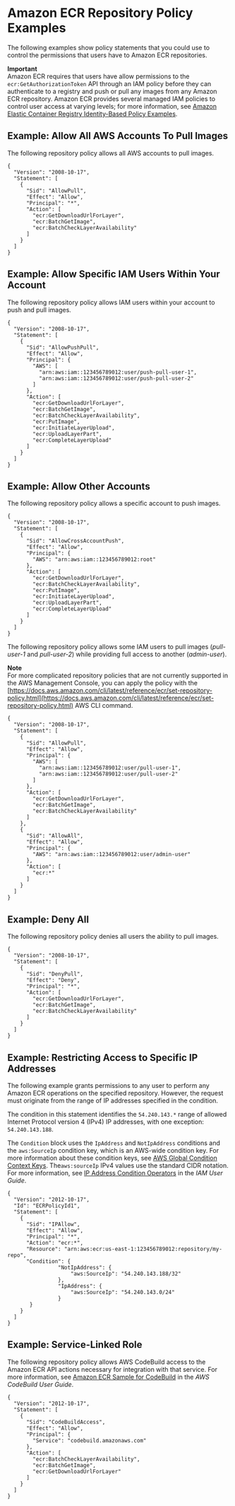 # Amazon ECR Repository Policy Examples<a name="RepositoryPolicyExamples"></a>

The following examples show policy statements that you could use to control the permissions that users have to Amazon ECR repositories\.

**Important**  
Amazon ECR requires that users have allow permissions to the `ecr:GetAuthorizationToken` API through an IAM policy before they can authenticate to a registry and push or pull any images from any Amazon ECR repository\. Amazon ECR provides several managed IAM policies to control user access at varying levels; for more information, see [Amazon Elastic Container Registry Identity\-Based Policy Examples](security_iam_id-based-policy-examples.md)\.

## Example: Allow All AWS Accounts To Pull Images<a name="IAM_all_accounts"></a>

The following repository policy allows all AWS accounts to pull images\.

```
{
  "Version": "2008-10-17",
  "Statement": [
    {
      "Sid": "AllowPull",
      "Effect": "Allow",
      "Principal": "*",
      "Action": [
        "ecr:GetDownloadUrlForLayer",
        "ecr:BatchGetImage",
        "ecr:BatchCheckLayerAvailability"
      ]
    }
  ]
}
```

## Example: Allow Specific IAM Users Within Your Account<a name="IAM_within_account"></a>

The following repository policy allows IAM users within your account to push and pull images\.

```
{
  "Version": "2008-10-17",
  "Statement": [
    {
      "Sid": "AllowPushPull",
      "Effect": "Allow",
      "Principal": {
        "AWS": [
          "arn:aws:iam::123456789012:user/push-pull-user-1",
          "arn:aws:iam::123456789012:user/push-pull-user-2"
        ]
      },
      "Action": [
        "ecr:GetDownloadUrlForLayer",
        "ecr:BatchGetImage",
        "ecr:BatchCheckLayerAvailability",
        "ecr:PutImage",
        "ecr:InitiateLayerUpload",
        "ecr:UploadLayerPart",
        "ecr:CompleteLayerUpload"
      ]
    }
  ]
}
```

## Example: Allow Other Accounts<a name="IAM_allow_other_accounts"></a>

The following repository policy allows a specific account to push images\.

```
{
  "Version": "2008-10-17",
  "Statement": [
    {
      "Sid": "AllowCrossAccountPush",
      "Effect": "Allow",
      "Principal": {
        "AWS": "arn:aws:iam::123456789012:root"
      },
      "Action": [
        "ecr:GetDownloadUrlForLayer",
        "ecr:BatchCheckLayerAvailability",
        "ecr:PutImage",
        "ecr:InitiateLayerUpload",
        "ecr:UploadLayerPart",
        "ecr:CompleteLayerUpload"
      ]
    }
  ]
}
```

The following repository policy allows some IAM users to pull images \(*pull\-user\-1* and *pull\-user\-2*\) while providing full access to another \(*admin\-user*\)\.

**Note**  
For more complicated repository policies that are not currently supported in the AWS Management Console, you can apply the policy with the [https://docs.aws.amazon.com/cli/latest/reference/ecr/set-repository-policy.html](https://docs.aws.amazon.com/cli/latest/reference/ecr/set-repository-policy.html) AWS CLI command\.

```
{
  "Version": "2008-10-17",
  "Statement": [
    {
      "Sid": "AllowPull",
      "Effect": "Allow",
      "Principal": {
        "AWS": [
          "arn:aws:iam::123456789012:user/pull-user-1",
          "arn:aws:iam::123456789012:user/pull-user-2"
        ]
      },
      "Action": [
        "ecr:GetDownloadUrlForLayer",
        "ecr:BatchGetImage",
        "ecr:BatchCheckLayerAvailability"
      ]
    },
    {
      "Sid": "AllowAll",
      "Effect": "Allow",
      "Principal": {
        "AWS": "arn:aws:iam::123456789012:user/admin-user"
      },
      "Action": [
        "ecr:*"
      ]
    }
  ]
}
```

## Example: Deny All<a name="IAM_deny_all"></a>

The following repository policy denies all users the ability to pull images\.

```
{
  "Version": "2008-10-17",
  "Statement": [
    {
      "Sid": "DenyPull",
      "Effect": "Deny",
      "Principal": "*",
      "Action": [
        "ecr:GetDownloadUrlForLayer",
        "ecr:BatchGetImage",
        "ecr:BatchCheckLayerAvailability"
      ]
    }
  ]
}
```

## Example: Restricting Access to Specific IP Addresses<a name="IAM_restrict_ip"></a>

The following example grants permissions to any user to perform any Amazon ECR operations on the specified repository\. However, the request must originate from the range of IP addresses specified in the condition\.

The condition in this statement identifies the `54.240.143.*` range of allowed Internet Protocol version 4 \(IPv4\) IP addresses, with one exception: `54.240.143.188`\.

The `Condition` block uses the `IpAddress` and `NotIpAddress` conditions and the `aws:SourceIp` condition key, which is an AWS\-wide condition key\. For more information about these condition keys, see [AWS Global Condition Context Keys](https://docs.aws.amazon.com/IAM/latest/UserGuide/reference_policies_condition-keys.html)\. The`aws:sourceIp` IPv4 values use the standard CIDR notation\. For more information, see [IP Address Condition Operators](https://docs.aws.amazon.com/IAM/latest/UserGuide/reference_policies_elements_condition_operators.html#Conditions_IPAddress) in the *IAM User Guide*\.

```
{
  "Version": "2012-10-17",
  "Id": "ECRPolicyId1",
  "Statement": [
    {
      "Sid": "IPAllow",
      "Effect": "Allow",
      "Principal": "*",
      "Action": "ecr:*",
      "Resource": "arn:aws:ecr:us-east-1:123456789012:repository/my-repo",
      "Condition": {
                "NotIpAddress": {
                    "aws:SourceIp": "54.240.143.188/32"
                },
                "IpAddress": {
                    "aws:SourceIp": "54.240.143.0/24"
                }
       } 
    } 
  ]
}
```

## Example: Service\-Linked Role<a name="IAM_service_linked"></a>

The following repository policy allows AWS CodeBuild access to the Amazon ECR API actions necessary for integration with that service\. For more information, see [Amazon ECR Sample for CodeBuild](https://docs.aws.amazon.com/codebuild/latest/userguide/sample-ecr.html) in the *AWS CodeBuild User Guide*\.

```
{
  "Version": "2012-10-17",
  "Statement": [
    {
      "Sid": "CodeBuildAccess",
      "Effect": "Allow",
      "Principal": {
        "Service": "codebuild.amazonaws.com"
      },
      "Action": [
        "ecr:BatchCheckLayerAvailability",
        "ecr:BatchGetImage",
        "ecr:GetDownloadUrlForLayer"
      ]
    }
  ]
}
```